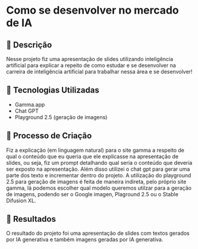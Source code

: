 # Como se desenvolver no mercado de IA

## 📒 Descrição
Nesse projeto fiz uma apresentação de slides utilizando inteligência artificial para explicar a repeito de como estudar e se desenvolver na carreira de inteligência artificial para trabalhar nessa área e se desenvolver!

## 🤖 Tecnologias Utilizadas
- Gamma.app
- Chat GPT
- Playground 2.5 (geração de imagens)

## 🧐 Processo de Criação
Fiz a explicação (em linguagem natural) para o site gamma a respeito de qual o conteúdo que eu queria que ele explicasse na apresentação de slides, ou seja, fiz um prompt detalhando qual seria o conteúdo que deveria ser exposto na apresentação. Além disso utilizei o chat gpt para gerar uma parte dos texto e incrementar dentro do projeto. A utilização do playground 2.5 para geração de imagens é feita de maneira indireta, pelo próprio site gamma, lá podemos escolher qual modelo queremos utilzar para a geração de imagens, podendo ser o Google imagen, Plaground 2.5 ou o Stable Difusion XL. 

## 🚀 Resultados
O resultado do projeto foi uma apresentação de slides com textos gerados por IA generativa e também imagens geradas por IA generativa.

